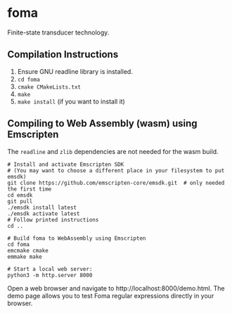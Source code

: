 # foma

Finite-state transducer technology.

## Compilation Instructions

1. Ensure GNU readline library is installed.
2. `cd foma`
3. `cmake CMakeLists.txt`
4. `make`
5. `make install` (if you want to install it)

## Compiling to Web Assembly (wasm) using Emscripten

The `readline` and `zlib` dependencies are not needed for the wasm build.

```
# Install and activate Emscripten SDK
# (You may want to choose a different place in your filesystem to put emsdk)
git clone https://github.com/emscripten-core/emsdk.git  # only needed the first time
cd emsdk
git pull
./emsdk install latest
./emsdk activate latest
# Follow printed instructions
cd ..

# Build foma to WebAssembly using Emscripten
cd foma
emcmake cmake
emmake make

# Start a local web server:
python3 -m http.server 8000
```

Open a web browser and navigate to http://localhost:8000/demo.html.
The demo page allows you to test Foma regular expressions directly in your browser.

